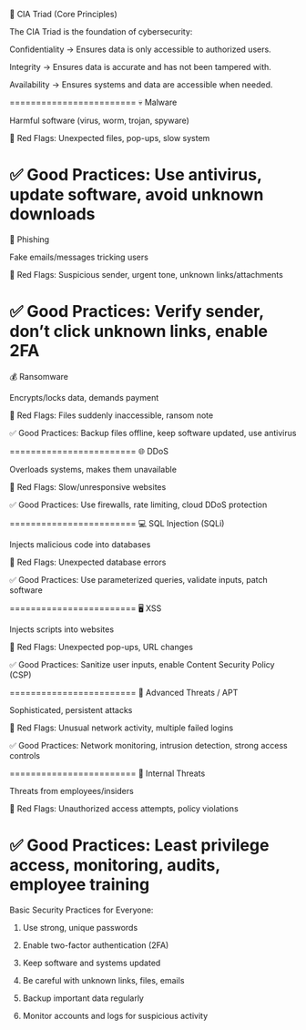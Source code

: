 🔹 CIA Triad (Core Principles)

The CIA Triad is the foundation of cybersecurity:

Confidentiality → Ensures data is only accessible to authorized users.

Integrity → Ensures data is accurate and has not been tampered with.

Availability → Ensures systems and data are accessible when needed.

========================
💀 Malware

Harmful software (virus, worm, trojan, spyware)

🚩 Red Flags: Unexpected files, pop-ups, slow system

✅ Good Practices: Use antivirus, update software, avoid unknown downloads
========================

🎣 Phishing

Fake emails/messages tricking users

🚩 Red Flags: Suspicious sender, urgent tone, unknown links/attachments

✅ Good Practices: Verify sender, don’t click unknown links, enable 2FA
========================

💰 Ransomware

Encrypts/locks data, demands payment

🚩 Red Flags: Files suddenly inaccessible, ransom note

✅ Good Practices: Backup files offline, keep software updated, use antivirus

========================
🌐 DDoS

Overloads systems, makes them unavailable

🚩 Red Flags: Slow/unresponsive websites

✅ Good Practices: Use firewalls, rate limiting, cloud DDoS protection

========================
💻 SQL Injection (SQLi)

Injects malicious code into databases

🚩 Red Flags: Unexpected database errors

✅ Good Practices: Use parameterized queries, validate inputs, patch software

========================
🖥️ XSS

Injects scripts into websites

🚩 Red Flags: Unexpected pop-ups, URL changes

✅ Good Practices: Sanitize user inputs, enable Content Security Policy (CSP)

========================
🎯 Advanced Threats / APT

Sophisticated, persistent attacks

🚩 Red Flags: Unusual network activity, multiple failed logins

✅ Good Practices: Network monitoring, intrusion detection, strong access controls

========================
👤 Internal Threats

Threats from employees/insiders

🚩 Red Flags: Unauthorized access attempts, policy violations

✅ Good Practices: Least privilege access, monitoring, audits, employee training
========================

Basic Security Practices for Everyone:

 1) Use strong, unique passwords

 2) Enable two-factor authentication (2FA)

 3) Keep software and systems updated

 4) Be careful with unknown links, files, emails

 5) Backup important data regularly

 6) Monitor accounts and logs for suspicious activity
